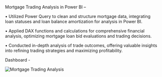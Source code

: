 Mortgage Trading Analysis in Power BI –

•	Utilized Power Query to clean and structure mortgage data, integrating loan statuses and loan balance amortization for analysis in Power BI.

•	Applied DAX functions and calculations for comprehensive financial analysis, optimizing mortgage loan bid evaluations and trading decisions.

•	Conducted in-depth analysis of trade outcomes, offering valuable insights into refining trading strategies and maximizing profitability.

Dashboard - 

![Mortgage Trading Analysis](https://github.com/RushikaBattu/portfolio-projects/assets/135265999/8ffdd5d2-7a25-4f68-85dc-ac897b69de05)
